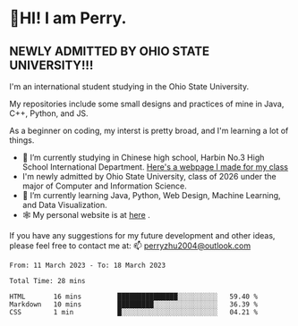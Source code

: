 # 🌄HI! I am Perry. <br> #
## NEWLY ADMITTED BY OHIO STATE UNIVERSITY!!! ##  
I'm an international student studying in the Ohio State University. <br>

My repositories include some small designs and practices of mine in Java, C++, Python, and JS. <br>

As a beginner on coding, my interst is pretty broad, and I'm learning a lot of things. <br>
- 🔭 I’m currently studying in Chinese high school, Harbin No.3 High School International Department. [Here's a webpage I made for my class](https://perry2004.github.io/weirdos/)
- I'm newly admitted by Ohio State University, class of 2026 under the major of Computer and Information Science. 
- 🌱 I’m currently learning Java, Python, Web Design, Machine Learning, and Data Visualization. 
- 🕸️ My personal website is at <a href="https://zhu-yp.cn">here</a> .  

If you have any suggestions for my future development and other ideas, please feel free to contact me at: 📫 [perryzhu2004@outlook.com](mailto:perryzhu2004@outlook.com)

<!--START_SECTION:waka-->

```text
From: 11 March 2023 - To: 18 March 2023

Total Time: 28 mins

HTML       16 mins         ███████████████░░░░░░░░░░   59.40 %
Markdown   10 mins         █████████░░░░░░░░░░░░░░░░   36.39 %
CSS        1 min           █░░░░░░░░░░░░░░░░░░░░░░░░   04.21 %
```

<!--END_SECTION:waka-->